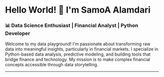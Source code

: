 # Hello World! 👋 I'm SamoA Alamdari

### 📊 Data Science Enthusiast | Financial Analyst | Python Developer

Welcome to my data playground! I'm passionate about transforming raw data into meaningful insights, particularly in financial markets. I specialize in Python-based data analysis, predictive modeling, and building tools that bridge finance and technology. My mission is to make complex financial concepts accessible through data storytelling.

---
